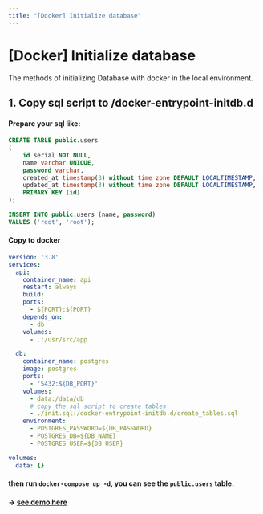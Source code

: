 ```yaml
---
title: "[Docker] Initialize database"
---
```


# [Docker] Initialize database

The methods of initializing Database with docker in the local environment.

## 1. Copy sql script to /docker-entrypoint-initdb.d

#### Prepare your sql like:
```sql title=init.sql
CREATE TABLE public.users
(
    id serial NOT NULL,
    name varchar UNIQUE,
    password varchar,
    created_at timestamp(3) without time zone DEFAULT LOCALTIMESTAMP,
    updated_at timestamp(3) without time zone DEFAULT LOCALTIMESTAMP,
    PRIMARY KEY (id)
);

INSERT INTO public.users (name, password)
VALUES ('root', 'root');
```

#### Copy to docker

```yaml
version: '3.8'
services:
  api:
    container_name: api
    restart: always
    build: .
    ports:
      - ${PORT}:${PORT}
    depends_on:
      - db
    volumes:
      - .:/usr/src/app

  db:
    container_name: postgres
    image: postgres
    ports:
      - '5432:${DB_PORT}'
    volumes:
      - data:/data/db
      # copy the sql script to create tables
      - ./init.sql:/docker-entrypoint-initdb.d/create_tables.sql
    environment:
      - POSTGRES_PASSWORD=${DB_PASSWORD}
      - POSTGRES_DB=${DB_NAME}
      - POSTGRES_USER=${DB_USER}

volumes:
  data: {}

```
#### then run `docker-compose up -d`, you can see the `public.users` table.

#### -> [see demo here](https://github.com/Ruila/url-shortener-backend)
